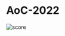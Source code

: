 # AoC-2022
![score](https://user-images.githubusercontent.com/119412800/209458894-38e2f747-ef27-4707-b844-613a95566399.PNG)
